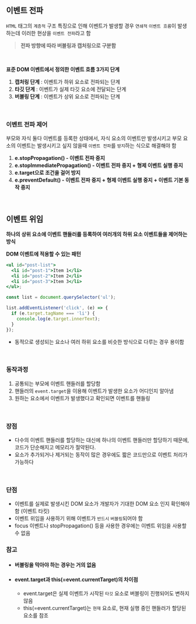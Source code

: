 ## 이벤트 전파

`HTML` 태그의 `계층적` 구조 특징으로 인해 이벤트가 발생할 경우 `연쇄적` `이벤트 흐름`이 발생하는데 이러한 현상을 `이벤트 전파`라고 함

> **전파 방향에 따라 버블링과 캡처링으로 구분함**

<br/>

**표준 DOM 이벤트에서 정의한 이벤트 흐름 3가지 단계**

1. **캡처링 단계** : 이벤트가 하위 요소로 전파되는 단계
2. **타깃 단계** : 이벤트가 실제 타깃 요소에 전달되는 단계
3. **버블링 단계** : 이벤트가 상위 요소로 전파되는 단계

<br/>

### 이벤트 전파 제어

부모와 자식 둘다 이벤트를 등록한 상태에서, 자식 요소의 이벤트만 발생시키고 부모 요소의 이벤트는 발생시키고 싶지 않을때 `이벤트 전파`를 `방지`하는 식으로 해결해야 함

1. **e.stopPropagation() - 이벤트 전파 중지**
2. **e.stopImmediatePropagation() - 이벤트 전파 중지 + 형제 이벤트 실행 중지**
3. **e.target으로 조건을 걸어 방지**
4. **e.preventDefault() - 이벤트 전파 중지 + 형제 이벤트 실행 중지 + 이벤트 기본 동작 중지**

<br/>

## 이벤트 위임

**하나의 상위 요소에 이벤트 핸들러를 등록하여 여러개의 하위 요소 이벤트들을 제어하는 방식**

**DOM 이벤트에 적용할 수 있는 패턴**

```jsx
<ul id="post-list">
  <li id="post-1">Item 1</li>
  <li id="post-2">Item 2</li>
  <li id="post-3">Item 3</li>
</ul>;

const list = document.querySelector('ul');

list.addEventListener('click', (e) => {
  if (e.target.tagName === 'li') {
    console.log(e.target.innerText);
  }
});
```

- 동적으로 생성되는 요소나 여러 하위 요소를 비슷한 방식으로 다루는 경우 용이함

<br/>

### 동작과정

1. 공통되는 부모에 이벤트 핸들러를 할당함
2. 핸들러의 `event.target`을 이용해 이벤트가 발생한 요소가 어디인지 알아냄
3. 원하는 요소에서 이벤트가 발생했다고 확인되면 이벤트를 핸들링

<br/>

### 장점

- 다수의 이벤트 핸들러를 할당하는 대신에 하나의 이벤트 핸들러만 할당하기 때문에, 코드가 단순해지고 메모리가 절약된다.
- 요소가 추가되거나 제거되는 동작이 많은 경우에도 짧은 코드만으로 이벤트 처리가 가능하다

<br/>

### 단점

- 이벤트를 실제로 발생시킨 DOM 요소가 개발자가 기대한 DOM 요소 인지 확인해야 함 (이벤트 타킷)
- 이벤트 위임을 사용하기 위해 이벤트가 `반드시` `버블링`되어야 함
- focus 이벤트나 stopPropagation() 등을 사용한 경우에는 이벤트 위임을 사용할 수 없음

### 참고

- #### 버블링을 막아야 하는 경우는 거의 없음

- #### event.target과 this(=event.currentTarget)의 차이점

  - event.target은 실제 이벤트가 시작된 `타깃` 요소로 버블링이 진행되어도 변하지 않음
  - this(=event.currentTarget)는 `현재` 요소로, 현재 실행 중인 핸들러가 할당된 요소를 참조
